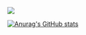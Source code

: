 [![](https://img.shields.io/badge/LOCURA%20MODDING-VISIT-green?style=for-the-badge)](https://github.com/LocuraDU)

[![Anurag's GitHub stats](https://github-readme-stats.vercel.app/api?username=CredenceHamby)](https://github.com/anuraghazra/github-readme-stats)

